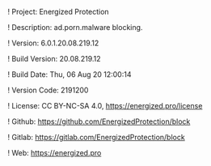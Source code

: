 ! Project: Energized Protection

! Description: ad.porn.malware blocking.

! Version: 6.0.1.20.08.219.12

! Build Version: 20.08.219.12

! Build Date: Thu, 06 Aug 20 12:00:14

! Version Code: 2191200

! License: CC BY-NC-SA 4.0, https://energized.pro/license

! Github: https://github.com/EnergizedProtection/block

! Gitlab: https://gitlab.com/EnergizedProtection/block


! Web: https://energized.pro
